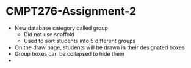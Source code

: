 # CMPT276-Assignment-2

- New database category called group
    - Did not use scaffold
    - Used to sort students into 5 different groups
- On the draw page, students will be drawn in their designated boxes
- Group boxes can be collapsed to hide them
- 